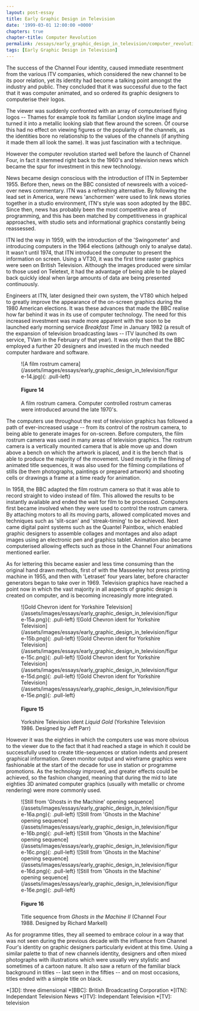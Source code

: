 ```yaml
---
layout: post-essay
title: Early Graphic Design in Television
date: '1999-03-01 12:00:00 +0000'
chapters: true
chapter-title: Computer Revolution
permalink: /essays/early_graphic_design_in_television/computer_revolution/
tags: [Early Graphic Design in Television]
---
```

The success of the Channel Four identity, caused immediate resentment from the various ITV companies, which considered the new channel to be its poor relation, yet its identity had become a talking point amongst the industry and public. They concluded that it was successful due to the fact that it was computer animated, and so ordered its graphic designers to computerise their logos.

The viewer was suddenly confronted with an array of computerised flying logos -- Thames for example took its familiar London skyline image and turned it into a metallic looking slab that flew around the screen. Of course this had no effect on viewing figures or the popularity of the channels, as the identities bore no relationship to the values of the channels (if anything it made them all look the same). It was just fascination with a technique.

However the computer revolution started well before the launch of Channel Four, in fact it stemmed right back to the 1960's and television news which became the spur for investment in this new technology.

News became design conscious with the introduction of ITN in September 1955. Before then, news on the BBC consisted of newsreels with a voiced-over news commentary. ITN was a refreshing alternative. By following the lead set in America, were news 'anchormen' were used to link news stories together in a studio environment, ITN's style was soon adopted by the BBC. Since then, news has probably been the most competitive area of programming, and this has been matched by competitiveness in graphical approaches, with studio sets and informational graphics constantly being reassessed.

ITN led the way in 1959, with the introduction of the 'Swingometer' and introducing computers in the 1964 elections (although only to analyse data). It wasn't until 1974, that ITN introduced the computer to present the information on screen. Using a VT30, it was the first time raster graphics were seen on British Television. Although the images produced were similar to those used on Teletext, it had the advantage of being able to be played back quickly ideal when large amounts of data are being presented continuously.

Engineers at ITN, later designed their own system, the VT80 which helped to greatly improve the appearance of the on-screen graphics during the 1980  American elections. It was these advances that made the BBC realise how far behind it was in its use of computer technology. The need for this increased investment was made more apparent with the soon to be launched early morning service <cite>Breakfast Time</cite> in January 1982 (a result of the expansion of television broadcasting laws -- ITV launched its own service, TVam in the February of that year). It was only then that the BBC employed a further 20 designers and invested in the much needed computer hardware and software.

<figure id="figure-14">
    ![A film rostrum camera](/assets/images/essays/early_graphic_design_in_television/figure-14.jpg){: .pull-left}
    <figcaption>
        <h4>Figure 14</h4>
        <p>A film rostrum camera. Computer controlled rostrum cameras were introduced around the late 1970's.</p>
    </figcaption>
</figure>

The computers use throughout the rest of television graphics has followed a path of ever-increased usage -- from its control of the rostrum camera, to being able to generate images for on-screen. Before computers, the film rostrum camera was used in many areas of television graphics. The rostrum camera is a vertically mounted camera that is able move up and down above a bench on which the artwork is placed, and it is the bench that is able to produce the majority of the movement. Used mostly in the filming of animated title sequences, it was also used for the filming compilations of stills (be them photographs, paintings or prepared artwork) and shooting cells or drawings a frame at a time ready for animation.

In 1958, the BBC adapted the film rostrum camera so that it was able to record straight to video instead of film. This allowed the results to be instantly available and ended the wait for film to be processed. Computers first became involved when they were used to control the rostrum camera. By attaching motors to all its moving parts, allowed complicated moves and techniques such as 'slit-scan' and 'streak-timing' to be achieved. Next came digital paint systems such as the Quantel Paintbox, which enabled graphic designers to assemble collages and montages and also adapt images using an electronic pen and graphics tablet. Animation also became computerised allowing effects such as those in the Channel Four animations mentioned earlier.

As for lettering this became easier and less time consuming than the original hand drawn methods, first of with the Masseeley hot press printing machine in 1955, and then with 'Letraset' four years later, before character generators began to take over in 1969. Television graphics have reached a point now in which the vast majority in all aspects of graphic design is created on computer, and is becoming increasingly more integrated.

<figure id="figure-15">
    ![Gold Chevron ident for Yorkshire Television](/assets/images/essays/early_graphic_design_in_television/figure-15a.png){: .pull-left}
    ![Gold Chevron ident for Yorkshire Television](/assets/images/essays/early_graphic_design_in_television/figure-15b.png){: .pull-left}
    ![Gold Chevron ident for Yorkshire Television](/assets/images/essays/early_graphic_design_in_television/figure-15c.png){: .pull-left}
    ![Gold Chevron ident for Yorkshire Television](/assets/images/essays/early_graphic_design_in_television/figure-15d.png){: .pull-left}
    ![Gold Chevron ident for Yorkshire Television](/assets/images/essays/early_graphic_design_in_television/figure-15e.png){: .pull-left}
    <figcaption>
        <h4>Figure 15</h4>
        <p>Yorkshire Television ident <cite>Liquid Gold</cite> (Yorkshire Television 1986. Designed by Jeff Parr)</p>
    </figcaption>
</figure>

However it was the eighties in which the computers use was more obvious to the viewer due to the fact that it had reached a stage in which it could be successfully used to create title-sequences or station indents and present graphical information. Green monitor output and wireframe graphics were fashionable at the start of the decade for use in station or programme promotions. As the technology improved, and greater effects could be achieved, so the fashion changed, meaning that during the mid to late eighties 3D animated computer graphics (usually with metallic or chrome rendering) were more commonly used.

<figure id="figure-16">
    ![Still from 'Ghosts in the Machine' opening sequence](/assets/images/essays/early_graphic_design_in_television/figure-16a.png){: .pull-left}
    ![Still from 'Ghosts in the Machine' opening sequence](/assets/images/essays/early_graphic_design_in_television/figure-16b.png){: .pull-left}
    ![Still from 'Ghosts in the Machine' opening sequence](/assets/images/essays/early_graphic_design_in_television/figure-16c.png){: .pull-left} 
    ![Still from 'Ghosts in the Machine' opening sequence](/assets/images/essays/early_graphic_design_in_television/figure-16d.png){: .pull-left}
    ![Still from 'Ghosts in the Machine' opening sequence](/assets/images/essays/early_graphic_design_in_television/figure-16e.png){: .pull-left}
    <figcaption>
        <h4>Figure 16</h4>
        <p>Title sequence from <cite>Ghosts in the Machine II</cite> (Channel Four 1988. Designed by Richard Markell)</p>
    </figcaption>
</figure>

As for programme titles, they all seemed to embrace colour in a way that was not seen during the previous decade with the influence from Channel Four's identity on graphic designers particularly evident at this time. Using a similar palette to that of new channels identity, designers and often mixed photographs with illustrations which were usually very stylistic and sometimes of a cartoon nature. It also saw a return of the familiar black background in titles -- last seen in the fifties -- and on most occasions, titles ended with a simple title on black.

*[3D]: three dimensional
*[BBC]: British Broadcasting Corporation
*[ITN]: Independant Television News
*[ITV]: Independant Television
*[TV]: television